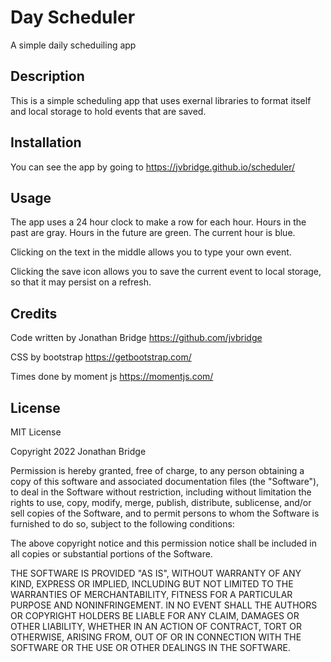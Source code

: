 # Day Scheduler

A simple daily scheduiling app

## Description

This is a simple scheduling app that uses exernal libraries to format itself and
local storage to hold events that are saved. 

## Installation

You can see the app by going to https://jvbridge.github.io/scheduler/

## Usage

The app uses a 24 hour clock to make a row for each hour. Hours in the past are 
gray. Hours in the future are green. The current hour is blue. 

Clicking on the text in the middle allows you to type your own event. 

Clicking the save icon allows you to save the current event to local storage, 
so that it may persist on a refresh. 

## Credits

Code written by Jonathan Bridge
https://github.com/jvbridge

CSS by bootstrap 
https://getbootstrap.com/

Times done by moment js
https://momentjs.com/

## License

MIT License

Copyright 2022 Jonathan Bridge

Permission is hereby granted, free of charge, to any person obtaining a copy of this software and associated documentation files (the "Software"), to deal in the Software without restriction, including without limitation the rights to use, copy, modify, merge, publish, distribute, sublicense, and/or sell copies of the Software, and to permit persons to whom the Software is furnished to do so, subject to the following conditions:

The above copyright notice and this permission notice shall be included in all copies or substantial portions of the Software.

THE SOFTWARE IS PROVIDED "AS IS", WITHOUT WARRANTY OF ANY KIND, EXPRESS OR IMPLIED, INCLUDING BUT NOT LIMITED TO THE WARRANTIES OF MERCHANTABILITY, FITNESS FOR A PARTICULAR PURPOSE AND NONINFRINGEMENT. IN NO EVENT SHALL THE AUTHORS OR COPYRIGHT HOLDERS BE LIABLE FOR ANY CLAIM, DAMAGES OR OTHER LIABILITY, WHETHER IN AN ACTION OF CONTRACT, TORT OR OTHERWISE, ARISING FROM, OUT OF OR IN CONNECTION WITH THE SOFTWARE OR THE USE OR OTHER DEALINGS IN THE SOFTWARE.
